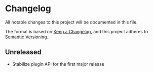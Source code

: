 # Changelog

All notable changes to this project will be documented in this file.

The format is based on [Keep a Changelog](https://keepachangelog.com/en/1.0.0/),
and this project adheres to [Semantic Versioning](https://semver.org/spec/v2.0.0.html).

## Unreleased

- Stabilize plugin API for the first major release

<!--
## [0.1.0](https://github.com/metonym/template/releases/tag/v0.1.0) - 2021-MM-DD

- Initial release
-->
